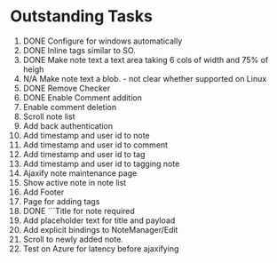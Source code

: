 # Outstanding Tasks

1. DONE Configure for windows automatically
2. DONE Inline tags similar to SO.
3. DONE Make note text a text area taking 6 cols of width and 75% of heigh
4. N/A Make note text a blob. - not clear whether supported on Linux
5. DONE Remove Checker
6. DONE Enable Comment addition
7. Enable comment deletion
8. Scroll note list
9. Add back authentication
10. Add timestamp and user id to note
11. Add timestamp and user id to comment
12. Add timestamp and user id to tag
13. Add timestamp and user id to tagging note
14. Ajaxify note maintenance page
15. Show active note in note list
16. Add Footer
17. Page for adding tags
18. DONE ```Title for note required
19. Add placeholder text for title and payload
20. Add explicit bindings to NoteManager/Edit
21. Scroll to newly added note.
22. Test on Azure for latency before ajaxifying
